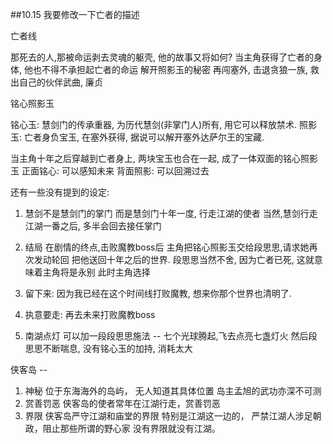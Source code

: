 ##10.15
我要修改一下亡者的描述

亡者线

那死去的人,那被命运剥去灵魂的躯壳, 他的故事又将如何?
当主角获得了亡者的身体, 他也不得不承担起亡者的命运
解开照影玉的秘密
再闯塞外, 击退贪狼一族, 
救出自己的伙伴武曲, 廉贞


铭心照影玉

铭心玉:
慧剑门的传承重器, 为历代慧剑(非掌门人)所有, 用它可以释放禁术.
照影玉:
亡者身负宝玉, 在塞外获得, 据说可以解开塞外达萨尔王的宝藏.

当主角十年之后穿越到亡者身上, 两块宝玉也合在一起, 成了一体双面的铭心照影玉
正面铭心: 可以感知未来
背面照影: 可以回溯过去


还有一些没有提到的设定:
1. 慧剑不是慧剑门的掌门
而是慧剑门十年一度, 行走江湖的使者
当然,慧剑行走江湖一番之后, 多半会回去接任掌门

2. 结局
在剧情的终点,击败魔教boss后 
主角把铭心照影玉交给段思思,请求她再次发动轮回
把他送回十年之后的世界.
段思思当然不舍, 因为亡者已死, 这就意味着主角将是永别
此时主角选择
1. 留下来: 因为我已经在这个时间线打败魔教, 想来你那个世界也清明了.
2. 执意要走: 再去未来打败魔教boss

3. 南湖点灯
可以加一段段思思施法 -- 七个光球腾起,飞去点亮七盏灯火
然后段思思不断喘息, 没有铭心玉的加持, 消耗太大

侠客岛 -- 
1. 神秘
位于东海海外的岛屿， 无人知道其具体位置
岛主孟旭的武功亦深不可测
2. 赏善罚恶
侠客岛的使者常年在江湖行走，赏善罚恶
3. 界限
侠客岛严守江湖和庙堂的界限
特别是江湖这一边的， 严禁江湖人涉足朝政，阻止那些所谓的野心家
没有界限就没有江湖。
